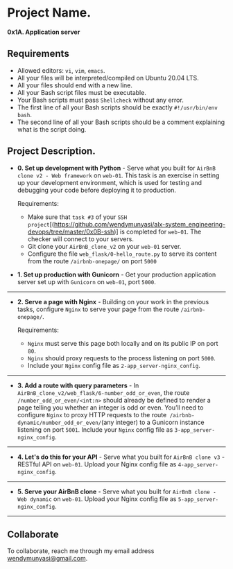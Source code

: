 # Project Name.
**0x1A. Application server**
##  Requirements

*   Allowed editors: `vi`, `vim`, `emacs`.
*   All your files will be interpreted/compiled on Ubuntu 20.04 LTS.
*   All your files should end with a new line.
*   All your Bash script files must be executable.
*   Your Bash scripts must pass `Shellcheck` without any error.
*   The first line of all your Bash scripts should be exactly `#!/usr/bin/env bash`.
*   The second line of all your Bash scripts should be a comment explaining what is the script doing.


## Project Description.

* **0. Set up development with Python** - Serve what you built for `AirBnB clone v2 - Web framework` on `web-01`. This task is an exercise in setting up your development environment, which is used for testing and debugging your code before deploying it to production.

	Requirements:

	*	Make sure that `task #3` of your `SSH project`[(https://github.com/wendymunyasi/alx-system_engineering-devops/tree/master/0x0B-ssh)] is completed for `web-01`. The checker will connect to your servers.
	*	Git clone your `AirBnB_clone_v2` on your `web-01` server.
	*	Configure the file `web_flask/0-hello_route.py` to serve its content from the route `/airbnb-onepage/` on port `5000`

* **1. Set up production with Gunicorn** - Get your production application server set up with `Gunicorn` on `web-01`, port `5000`.

---

* **2. Serve a page with Nginx** - Building on your work in the previous tasks, configure `Nginx` to serve your page from the route `/airbnb-onepage/`.

	Requirements:

	*	`Nginx` must serve this page both locally and on its public IP on port `80`.
	*	`Nginx` should proxy requests to the process listening on port `5000`.
	*	Include your `Nginx` config file as `2-app_server-nginx_config`.

---

* **3. Add a route with query parameters** - In `AirBnB_clone_v2/web_flask/6-number_odd_or_even`, the route `/number_odd_or_even/<int:n>` should already be defined to render a page telling you whether an integer is odd or even. You’ll need to configure `Nginx` to proxy HTTP requests to the route` /airbnb-dynamic/number_odd_or_even/`(any integer) to a Gunicorn instance listening on port `5001`. Include your `Nginx` config file as `3-app_server-nginx_config`.

---

* **4. Let's do this for your API** - Serve what you built for `AirBnB clone v3` - RESTful API on `web-01`. Upload your Nginx config file as `4-app_server-nginx_config`.

---

* **5. Serve your AirBnB clone** - Serve what you built for `AirBnB clone - Web dynamic` on `web-01`. Upload your Nginx config file as `5-app_server-nginx_config`.

---


## Collaborate

To collaborate, reach me through my email address wendymunyasi@gmail.com.
